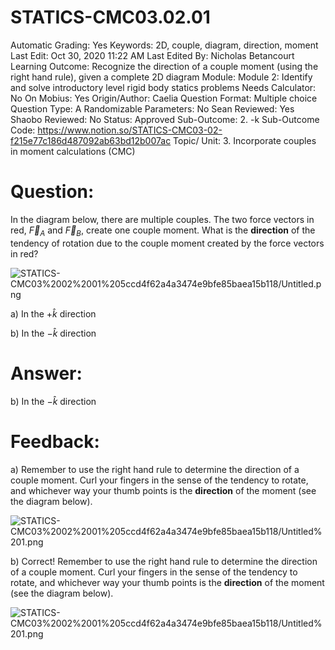 # STATICS-CMC03.02.01

Automatic Grading: Yes
Keywords: 2D, couple, diagram, direction, moment
Last Edit: Oct 30, 2020 11:22 AM
Last Edited By: Nicholas Betancourt
Learning Outcome: Recognize the direction of a couple moment (using the right hand rule), given a complete 2D diagram
Module: Module 2: Identify and solve introductory level rigid body statics problems
Needs Calculator: No
On Mobius: Yes
Origin/Author: Caelia
Question Format: Multiple choice
Question Type: A
Randomizable Parameters: No
Sean Reviewed: Yes
Shaobo Reviewed: No
Status: Approved
Sub-Outcome: 2. -k
Sub-Outcome Code: https://www.notion.so/STATICS-CMC03-02-f215e77c186d487092ab63bd12b007ac
Topic/ Unit: 3. Incorporate couples in moment calculations (CMC)

# Question:

In the diagram below, there are multiple couples. The two force vectors in red, $\overrightarrow{F}_A$ and $\overrightarrow{F}_B$, create one couple moment.  What is the **direction** of the tendency of rotation due to the couple moment created by the force vectors in red?

![STATICS-CMC03%2002%2001%205ccd4f62a4a3474e9bfe85baea15b118/Untitled.png](STATICS-CMC03%2002%2001%205ccd4f62a4a3474e9bfe85baea15b118/Untitled.png)

a) In the $+\hat{k}$ direction

b) In the $-\hat{k}$ direction

# Answer:

b) In the $-\hat{k}$ direction

# Feedback:

a) Remember to use the right hand rule to determine the direction of a couple moment. Curl your fingers in the sense of the tendency to rotate, and whichever way your thumb points is the **direction** of the moment (see the diagram below). 

![STATICS-CMC03%2002%2001%205ccd4f62a4a3474e9bfe85baea15b118/Untitled%201.png](STATICS-CMC03%2002%2001%205ccd4f62a4a3474e9bfe85baea15b118/Untitled%201.png)

b) Correct! Remember to use the right hand rule to determine the direction of a couple moment. Curl your fingers in the sense of the tendency to rotate, and whichever way your thumb points is the **direction** of the moment (see the diagram below). 

![STATICS-CMC03%2002%2001%205ccd4f62a4a3474e9bfe85baea15b118/Untitled%201.png](STATICS-CMC03%2002%2001%205ccd4f62a4a3474e9bfe85baea15b118/Untitled%201.png)